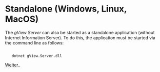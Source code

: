 Standalone (Windows, Linux, MacOS)
==================================

The *gView Server* can also be started as a standalone application (without Internet Information Server).
To do this, the application must be started via the command line as follows:

```

   dotnet gView.Server.dll

```


[Weiter..](postinstallation.md)